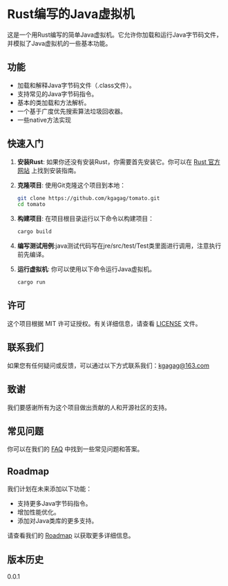 # Rust编写的Java虚拟机

这是一个用Rust编写的简单Java虚拟机。它允许你加载和运行Java字节码文件，并模拟了Java虚拟机的一些基本功能。

## 功能

- 加载和解释Java字节码文件（.class文件）。
- 支持常见的Java字节码指令。
- 基本的类加载和方法解析。
- 一个基于广度优先搜索算法垃圾回收器。
- 一些native方法实现

## 快速入门

1. **安装Rust**: 如果你还没有安装Rust，你需要首先安装它。你可以在 [Rust 官方网站](https://www.rust-lang.org/tools/install) 上找到安装指南。

2. **克隆项目**: 使用Git克隆这个项目到本地：

   ```sh
   git clone https://github.com/kgagag/tomato.git
   cd tomato
   ```

3. **构建项目**: 在项目根目录运行以下命令以构建项目：

   ```sh
   cargo build
   ```

4. **编写测试用例**:java测试代码写在jre/src/test/Test类里面进行调用，注意执行前先编译。


5. **运行虚拟机**: 你可以使用以下命令运行Java虚拟机。

   ```sh
   cargo run 
   ```

## 许可

这个项目根据 MIT 许可证授权。有关详细信息，请查看 [LICENSE](LICENSE) 文件。

## 联系我们

如果您有任何疑问或反馈，可以通过以下方式联系我们：kgagag@163.com

## 致谢

我们要感谢所有为这个项目做出贡献的人和开源社区的支持。

## 常见问题

你可以在我们的 [FAQ](FAQ.md) 中找到一些常见问题和答案。

## Roadmap

我们计划在未来添加以下功能：

- 支持更多Java字节码指令。
- 增加性能优化。
- 添加对Java类库的更多支持。

请查看我们的 [Roadmap](ROADMAP.md) 以获取更多详细信息。

## 版本历史

0.0.1 
